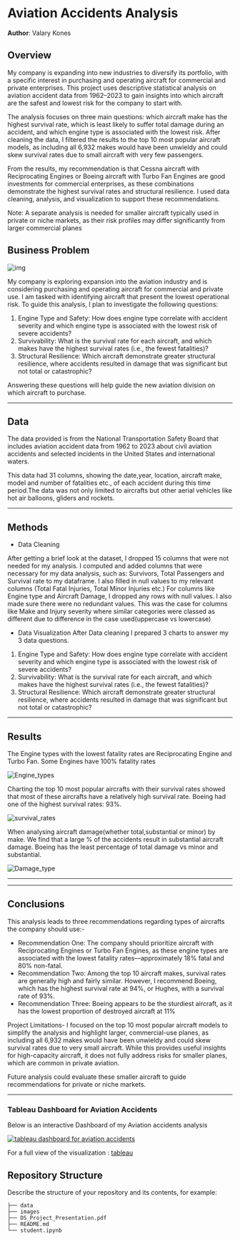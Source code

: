 # Aviation Accidents Analysis

**Author**: Valary Kones

## Overview

My company is expanding into new industries to diversify its portfolio, with a specific interest in purchasing and operating aircraft for commercial and private enterprises. This project uses descriptive statistical analysis on aviation accident data from 1962–2023 to gain insights into which aircraft are the safest and lowest risk for the company to start with.

The analysis focuses on three main questions: which aircraft make has the highest survival rate, which is least likely to suffer total damage during an accident, and which engine type is associated with the lowest risk. After cleaning the data, I filtered the results to the top 10 most popular aircraft models, as including all 6,932 makes would have been unwieldy and could skew survival rates due to small aircraft with very few passengers.

From the results, my recommendation is that Cessna aircraft with Reciprocating Engines or Boeing aircraft with Turbo Fan Engines are good investments for commercial enterprises, as these combinations demonstrate the highest survival rates and structural resilience. I used data cleaning, analysis, and visualization to support these recommendations.

Note: A separate analysis is needed for smaller aircraft typically used in private or niche markets, as their risk profiles may differ significantly from larger commercial planes

## Business Problem
![img](./images/plane2.jpg)

My company is exploring expansion into the aviation industry and is considering purchasing and operating aircraft for commercial and private use. I am tasked with identifying aircraft that present the lowest operational risk. To guide this analysis, I plan to investigate the following questions:

1. Engine Type and Safety: How does engine type correlate with accident severity and which engine type is associated with the lowest risk of severe accidents?          
2. Survivability: What is the survival rate for each aircraft, and which makes have the highest survival rates (i.e., the fewest fatalities)?
3. Structural Resilience: Which aircraft demonstrate greater structural resilience, where accidents resulted in damage that was significant but not total or catastrophic?

Answering these questions will help guide the new aviation division on which aircraft to purchase.


***

## Data

The data provided is from the National Transportation Safety Board that includes aviation accident data from 1962 to 2023 about civil aviation accidents and selected incidents in the United States and international waters.

This data had 31 columns, showing the date,year, location, aircraft make, model and number of fatalities etc., of each accident during this time period.The data was not only limited to aircrafts but other aerial vehicles like hot air balloons, gliders and rockets.
***

## Methods
 * Data Cleaning

After getting a brief look at the dataset, I dropped 15 columns that were not needed for my analysis.
I computed and added columns that were necessary for my data analysis, such as: Survivors, Total Passengers and Survival rate to my dataframe. 
I also filled in null values to my relevant columns (Total Fatal Injuries, Total Minor Injuries etc.)
For columns like Engine type and Aircraft Damage, I dropped any rows with null values.
I also made sure there were no redundant values. This was the case for columns like Make and Injury severity where similar categories were classed as different due to difference in the case used(uppercase vs lowercase)

 * Data Visualization
 After Data  cleaning I prepared 3 charts to answer my 3 data questions.
 1. Engine Type and Safety: How does engine type correlate with accident severity and which engine type is associated with the lowest risk of severe accidents?          
2. Survivability: What is the survival rate for each aircraft, and which makes have the highest survival rates (i.e., the fewest fatalities)?
3. Structural Resilience: Which aircraft demonstrate greater structural resilience, where accidents resulted in damage that was significant but not total or catastrophic?
***

## Results

The Engine types with the lowest fatality rates are Reciprocating Engine and Turbo Fan. Some Engines have 100% fatality rates

![Engine_types](./images/Enginetype.png)

Charting the top 10 most popular aircrafts with their survival rates showed that most of these aircrafts have a relatively high survival rate. Boeing had one of the highest survival rates: 93%.

![survival_rates](./images/Survival%20rate.png)

When analysing aircraft damage(whether total,substantial or minor) by make. We find that a large % of the accidents result in substantial aircraft damage. Boeing has the least percentage of total damage vs minor and substantial.

![Damage_type](./images/Damage.png)

***

***



## Conclusions

This analysis leads to three recommendations regarding types of aircrafts the company should use:-

* Recommendation One: The company should prioritize aircraft with Reciprocating Engines or Turbo Fan Engines, as these engine types are associated with the lowest fatality rates—approximately 18% fatal and 80% non-fatal.
* Recommendation Two: Among the top 10 aircraft makes, survival rates are generally high and fairly similar. However, I recommend Boeing, which has the highest survival rate at 94%, or Hughes, with a survival rate of 93%.
* Recommendation Three: Boeing appears to be the sturdiest aircraft, as it has the lowest proportion of destroyed aircraft at 11%
                     
Project Limitations- I focused on the top 10 most popular aircraft models to simplify the analysis and highlight larger, commercial-use planes, as including all 6,932 makes would have been unwieldy and could skew survival rates due to very small aircraft. While this provides useful insights for high-capacity aircraft, it does not fully address risks for smaller planes, which are common in private aviation. 

Future analysis could evaluate these smaller aircraft to guide recommendations for private or niche markets.
***

### Tableau Dashboard for Aviation Accidents

Below is an interactive Dashboard of my  Aviation accidents analysis


[![tableau dashboard for aviation accidents](./images/Aviation%20accidents%20Dashboard.png)](https://public.tableau.com/views/Aviationviz_17594164483220/AviationaccidentsDashboard?:language=en-US&:sid=&:redirect=auth&:display_count=n&:origin=viz_share_link)


For a full view of the visualization :
[tableau](https://public.tableau.com/views/Aviationviz_17594164483220/AviationaccidentsDashboard?:language=en-US&:sid=&:redirect=auth&:display_count=n&:origin=viz_share_link)


## Repository Structure

Describe the structure of your repository and its contents, for example:

```
├── data                          
├── images
├── DS_Project_Presentation.pdf         
├── README.md                               
└── student.ipynb                           
```






